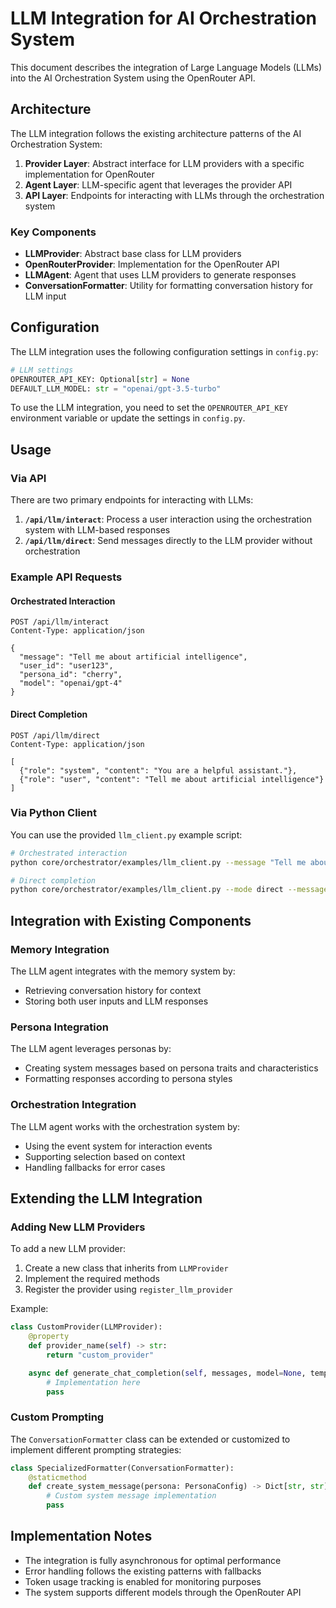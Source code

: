 # LLM Integration for AI Orchestration System

This document describes the integration of Large Language Models (LLMs) into the AI Orchestration System using the OpenRouter API.

## Architecture

The LLM integration follows the existing architecture patterns of the AI Orchestration System:

1. **Provider Layer**: Abstract interface for LLM providers with a specific implementation for OpenRouter
2. **Agent Layer**: LLM-specific agent that leverages the provider API
3. **API Layer**: Endpoints for interacting with LLMs through the orchestration system

### Key Components

- **LLMProvider**: Abstract base class for LLM providers
- **OpenRouterProvider**: Implementation for the OpenRouter API
- **LLMAgent**: Agent that uses LLM providers to generate responses
- **ConversationFormatter**: Utility for formatting conversation history for LLM input

## Configuration

The LLM integration uses the following configuration settings in `config.py`:

```python
# LLM settings
OPENROUTER_API_KEY: Optional[str] = None
DEFAULT_LLM_MODEL: str = "openai/gpt-3.5-turbo"
```

To use the LLM integration, you need to set the `OPENROUTER_API_KEY` environment variable or update the settings in `config.py`.

## Usage

### Via API

There are two primary endpoints for interacting with LLMs:

1. **`/api/llm/interact`**: Process a user interaction using the orchestration system with LLM-based responses
2. **`/api/llm/direct`**: Send messages directly to the LLM provider without orchestration

### Example API Requests

#### Orchestrated Interaction

```http
POST /api/llm/interact
Content-Type: application/json

{
  "message": "Tell me about artificial intelligence",
  "user_id": "user123",
  "persona_id": "cherry",
  "model": "openai/gpt-4"
}
```

#### Direct Completion

```http
POST /api/llm/direct
Content-Type: application/json

[
  {"role": "system", "content": "You are a helpful assistant."},
  {"role": "user", "content": "Tell me about artificial intelligence"}
]
```

### Via Python Client

You can use the provided `llm_client.py` example script:

```bash
# Orchestrated interaction
python core/orchestrator/examples/llm_client.py --message "Tell me about artificial intelligence" --persona-id "cherry"

# Direct completion
python core/orchestrator/examples/llm_client.py --mode direct --message "Tell me about artificial intelligence" --system "You are a helpful AI expert."
```

## Integration with Existing Components

### Memory Integration

The LLM agent integrates with the memory system by:

- Retrieving conversation history for context
- Storing both user inputs and LLM responses

### Persona Integration

The LLM agent leverages personas by:

- Creating system messages based on persona traits and characteristics
- Formatting responses according to persona styles

### Orchestration Integration

The LLM agent works with the orchestration system by:

- Using the event system for interaction events
- Supporting selection based on context
- Handling fallbacks for error cases

## Extending the LLM Integration

### Adding New LLM Providers

To add a new LLM provider:

1. Create a new class that inherits from `LLMProvider`
2. Implement the required methods
3. Register the provider using `register_llm_provider`

Example:

```python
class CustomProvider(LLMProvider):
    @property
    def provider_name(self) -> str:
        return "custom_provider"

    async def generate_chat_completion(self, messages, model=None, temperature=0.7, max_tokens=None):
        # Implementation here
        pass
```

### Custom Prompting

The `ConversationFormatter` class can be extended or customized to implement different prompting strategies:

```python
class SpecializedFormatter(ConversationFormatter):
    @staticmethod
    def create_system_message(persona: PersonaConfig) -> Dict[str, str]:
        # Custom system message implementation
        pass
```

## Implementation Notes

- The integration is fully asynchronous for optimal performance
- Error handling follows the existing patterns with fallbacks
- Token usage tracking is enabled for monitoring purposes
- The system supports different models through the OpenRouter API

